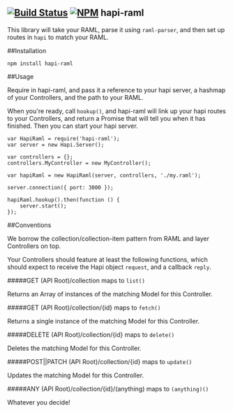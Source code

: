 [![Build Status](https://travis-ci.org/dave-irvine/node-hapi-raml.svg?branch=master)](https://travis-ci.org/dave-irvine/node-hapi-raml)
[![NPM](https://nodei.co/npm/hapi-raml.png?mini=true)](https://nodei.co/npm/hapi-raml/)
hapi-raml
----

This library will take your RAML, parse it using `raml-parser`, and then set up routes in `hapi` to match your RAML.

##Installation

```npm install hapi-raml```

##Usage

Require in hapi-raml, and pass it a reference to your hapi server, a hashmap of your Controllers, and the path to your
RAML.

When you're ready, call `hookup()`, and hapi-raml will link up your hapi routes to your Controllers, and return a
Promise that will tell you when it has finished. Then you can start your hapi server.

```
var HapiRaml = require('hapi-raml');
var server = new Hapi.Server();

var controllers = {};
controllers.MyController = new MyController();

var hapiRaml = new HapiRaml(server, controllers, './my.raml');

server.connection({ port: 3000 });

hapiRaml.hookup().then(function () {
    server.start();
});
```

##Conventions

We borrow the collection/collection-item pattern from RAML and layer Controllers on top.

Your Controllers should feature at least the following functions, which should expect to receive the Hapi object
`request`, and a callback `reply`.

#####GET (API Root)/collection maps to `list()`

Returns an Array of instances of the matching Model for this Controller.

#####GET (API Root)/collection/{id} maps to `fetch()`

Returns a single instance of the matching Model for this Controller.

#####DELETE (API Root)/collection/{id} maps to `delete()`

Deletes the matching Model for this Controller.

#####POST||PATCH (API Root)/collection/{id} maps to `update()`

Updates the matching Model for this Controller.

#####ANY (API Root)/collection/{id}/(anything) maps to `(anything)()`

Whatever you decide!
